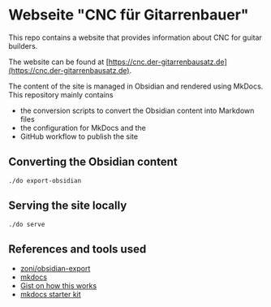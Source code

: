 # Webseite "CNC für Gitarrenbauer"

This repo contains a website that provides information about CNC for guitar builders.

The website can be found at [https://cnc.der-gitarrenbausatz.de](https://cnc.der-gitarrenbausatz.de).

The content of the site is managed in Obsidian and rendered using MkDocs. This repository mainly contains

* the conversion scripts to convert the Obsidian content into Markdown files
* the configuration for MkDocs and the
* GitHub workflow to publish the site

## Converting the Obsidian content

```shell
./do export-obsidian
```

## Serving the site locally

```shell
./do serve
```

## References and tools used

* [zoni/obsidian-export](https://github.com/zoni/obsidian-export)
* [mkdocs](https://www.mkdocs.org/)
* [Gist on how this works](https://gist.github.com/michaellihs/ca1b7efc3892734445fa9109047f7155)
* [mkdocs starter kit](https://github.com/michaellihs/mkdocs-starter)
